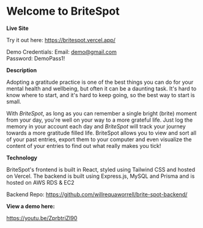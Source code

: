 # Welcome to BriteSpot

**Live Site**

Try it out here: https://britespot.vercel.app/

Demo Credentials:
Email: demo@gmail.com  
Password: DemoPass1!

**Description**

Adopting a gratitude practice is one of the best things you can do for your mental health and wellbeing, but often it can be a daunting task. It's hard to know where to start, and it's hard to keep going, so the best way to start is small. 

With _BriteSpot_, as long as you can remember a single bright (brite) moment from your day, you're well on your way to a more grateful life. Just log the memory in your account each day and _BriteSpot_ will track your journey towards a more gratitude filled life. BriteSpot allows you to view and sort all of your past entries, export them to your computer and even visualize the content of your entries to find out what really makes you tick!

**Technology**

BriteSpot's frontend is built in React, styled using Tailwind CSS and hosted on Vercel. The backend is built using Express.js, MySQL and Prisma and is hosted on AWS RDS & EC2 

Backend Repo: https://github.com/willrequaworrell/brite-spot-backend/

**View a demo here:**

https://youtu.be/ZprbtriZI90

